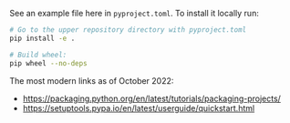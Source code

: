 See an example file here in `pyproject.toml`. To install it locally run:
```sh
# Go to the upper repository directory with pyproject.toml
pip install -e .

# Build wheel:
pip wheel --no-deps
```

The most modern links as of October 2022:
- https://packaging.python.org/en/latest/tutorials/packaging-projects/
- https://setuptools.pypa.io/en/latest/userguide/quickstart.html
